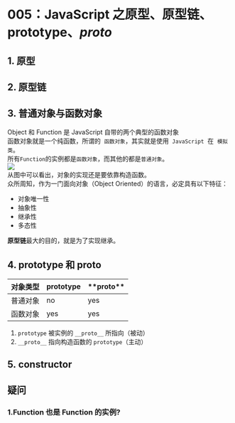 # 005：JavaScript 之原型、原型链、prototype、_proto_

## 1. 原型

## 2. 原型链

## 3. 普通对象与函数对象

Object 和 Function 是 JavaScript 自带的两个典型的函数对象<br />函数对象就是一个纯函数，所谓的  `函数对象`，其实就是使用  `JavaScript`  在  `模拟类`。<br />所有`Function`的实例都是`函数对象`，而其他的都是`普通对象`。<br />![](https://cdn.nlark.com/yuque/0/2020/webp/553597/1582442601252-59e17442-707c-42ac-8585-466b6ec5727c.webp#align=left&display=inline&height=390&originHeight=390&originWidth=1280&size=0&status=done&style=none&width=1280)<br />从图中可以看出，对象的实现还是要依靠构造函数。<br />众所周知，作为一门面向对象（Object Oriented）的语言，必定具有以下特征：

- 对象唯一性
- 抽象性
- 继承性
- 多态性

**原型链**最大的目的，就是为了实现继承。

## 4. prototype 和 **proto**

| 对象类型 | prototype | \***\*proto\*\*** |
| -------- | --------- | ----------------- |
| 普通对象 | no        | yes               |
| 函数对象 | yes       | yes               |

1. `prototype` 被实例的 `__proto__` 所指向（被动）
1. `__proto__` 指向构造函数的 `prototype`（主动）

## 5. constructor

## 疑问

### 1.Function 也是 Function 的实例?
